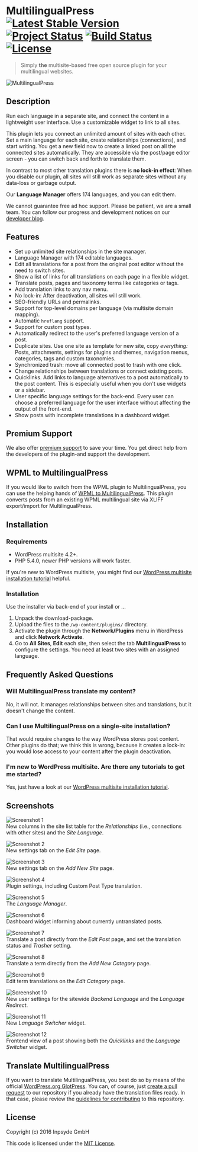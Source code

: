 # MultilingualPress [![Latest Stable Version](https://poser.pugx.org/inpsyde/multilingual-press/v/stable)](https://packagist.org/packages/inpsyde/multilingual-press) [![Project Status](http://opensource.box.com/badges/active.svg)](http://opensource.box.com/badges) [![Build Status](https://travis-ci.org/inpsyde/multilingual-press.svg?branch=master)](http://travis-ci.org/inpsyde/multilingual-press) [![License](https://poser.pugx.org/inpsyde/multilingual-press/license)](https://packagist.org/packages/inpsyde/multilingual-press)

> Simply **the** multisite-based free open source plugin for your multilingual websites.

![MultilingualPress](resources/assets/banner-1544x500.png)

## Description

Run each language in a separate site, and connect the content in a lightweight user interface. Use a customizable widget
to link to all sites.

This plugin lets you connect an unlimited amount of sites with each other.
Set a main language for each site, create relationships (connections), and start writing. You get a new field now to
create a linked post on all the connected sites automatically.
They are accessible via the post/page editor screen - you can switch back and forth to translate them.

In contrast to most other translation plugins there is **no lock-in effect**: When you disable our plugin, all sites
will still work as separate sites without any data-loss or garbage output.

Our **Language Manager** offers 174 languages, and you can edit them.

We cannot guarantee free ad hoc support. Please be patient, we are a small team.
You can follow our progress and development notices on our
[developer blog](http://make.multilingualpress.org).

## Features

- Set up unlimited site relationships in the site manager.
- Language Manager with 174 editable languages.
- Edit all translations for a post from the original post editor without the need to switch sites.
- Show a list of links for all translations on each page in a flexible widget.
- Translate posts, pages and taxonomy terms like categories or tags.
- Add translation links to any nav menu.
- No lock-in: After deactivation, all sites will still work.
- SEO-friendly URLs and permalinks.
- Support for top-level domains per language (via multisite domain mapping).
- Automatic `hreflang` support.
- Support for custom post types.
- Automatically redirect to the user's preferred language version of a post.
- Duplicate sites. Use one site as template for new site, copy *everything:* Posts, attachments, settings for plugins
and themes, navigation menus, categories, tags and custom taxonomies.
- Synchronized trash: move all connected post to trash with one click.
- Change relationships between translations or connect existing posts.
- Quicklinks. Add links to language alternatives to a post automatically to the post content. This is especially useful
when you don't use widgets or a sidebar.
- User specific language settings for the back-end. Every user can choose a preferred language for the user interface
without affecting the output of the front-end.
- Show posts with incomplete translations in a dashboard widget.

## Premium Support

We also offer [premium support](https://multilingualpress.org) to save your time.
You get direct help from the developers of the plugin-and support the development.

## WPML to MultilingualPress

If you would like to switch from the WPML plugin to MultilingualPress, you can use the helping hands of
[WPML to MultilingualPress](https://wordpress.org/plugins/wpml-to-multilingualpress/). This plugin converts posts from
an existing WPML multilingual site via XLIFF export/import for MultilingualPress.

## Installation

### Requirements

* WordPress multisite 4.2+.
* PHP 5.4.0, newer PHP versions will work faster.

If you're new to WordPress multisite, you might find our [WordPress multisite installation
tutorial](http://make.multilingualpress.org/2014/02/how-to-install-multi-site/) helpful.

### Installation

Use the installer via back-end of your install or ...

1. Unpack the download-package.
2. Upload the files to the `/wp-content/plugins/` directory.
3. Activate the plugin through the **Network/Plugins** menu in WordPress and click **Network Activate**.
4. Go to **All Sites**, **Edit** each site, then select the tab **MultilingualPress** to configure the settings. You
need at least two sites with an assigned language.

## Frequently Asked Questions

### Will MultilingualPress translate my content?

No, it will not. It manages relationships between sites and translations, but it doesn't change the content.

### Can I use MultilingualPress on a single-site installation?

That would require changes to the way WordPress stores post content. Other plugins do that; we think this is wrong,
because it creates a lock-in: you would lose access to your content after the plugin deactivation.

### I'm new to WordPress multisite. Are there any tutorials to get me started?

Yes, just have a look at our [WordPress multisite installation
tutorial](http://make.multilingualpress.org/2014/02/how-to-install-multi-site/).

## Screenshots

![Screenshot 1](resources/assets/screenshot-1.png)  
New columns in the site list table for the _Relationships_ (i.e., connections with other sites) and the _Site Language_.

![Screenshot 2](resources/assets/screenshot-2.png)  
New settings tab on the _Edit Site_ page.

![Screenshot 3](resources/assets/screenshot-3.png)  
New settings tab on the _Add New Site_ page.

![Screenshot 4](resources/assets/screenshot-4.png)  
Plugin settings, including Custom Post Type translation.

![Screenshot 5](resources/assets/screenshot-5.png)  
The _Language Manager_.

![Screenshot 6](resources/assets/screenshot-6.png)  
Dashboard widget informing about currently untranslated posts.

![Screenshot 7](resources/assets/screenshot-7.png)  
Translate a post directly from the _Edit Post_ page, and set the translation status and _Trasher_ setting.

![Screenshot 8](resources/assets/screenshot-8.png)  
Translate a term directly from the _Add New Category_ page.

![Screenshot 9](resources/assets/screenshot-9.png)  
Edit term translations on the _Edit Category_ page.

![Screenshot 10](resources/assets/screenshot-10.png)  
New user settings for the sitewide _Backend Language_ and the _Language Redirect_.

![Screenshot 11](resources/assets/screenshot-11.png)  
New _Language Switcher_ widget.

![Screenshot 12](resources/assets/screenshot-12.png)  
Frontend view of a post showing both the _Quicklinks_ and the _Language Switcher_ widget.

## Translate MultilingualPress

If you want to translate MultilingualPress, you best do so by means of the official
[WordPress.org GlotPress](https://translate.wordpress.org/projects/wp-plugins/multilingual-press). You can, of course,
just [create a pull request](https://github.com/inpsyde/multilingual-press/compare) to our repository if you already
have the translation files ready. In that case, please review the [guidelines for contributing](.github/CONTRIBUTING.md)
to this repository.

## License

Copyright (c) 2016 Inpsyde GmbH

This code is licensed under the [MIT License](LICENSE).
